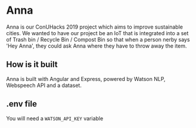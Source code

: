 # Anna

Anna is our ConUHacks 2019 project which aims to improve sustainable cities. We wanted to have our project be an IoT that is integrated into a set of Trash bin / Recycle Bin / Compost Bin so that when a person nerby says 'Hey Anna', they could ask Anna where they have to throw away the item.

## How is it built

Anna is built with Angular and Express, powered by Watson NLP, Webspeech API and a dataset.

## .env file
You will need a `WATSON_API_KEY` variable
